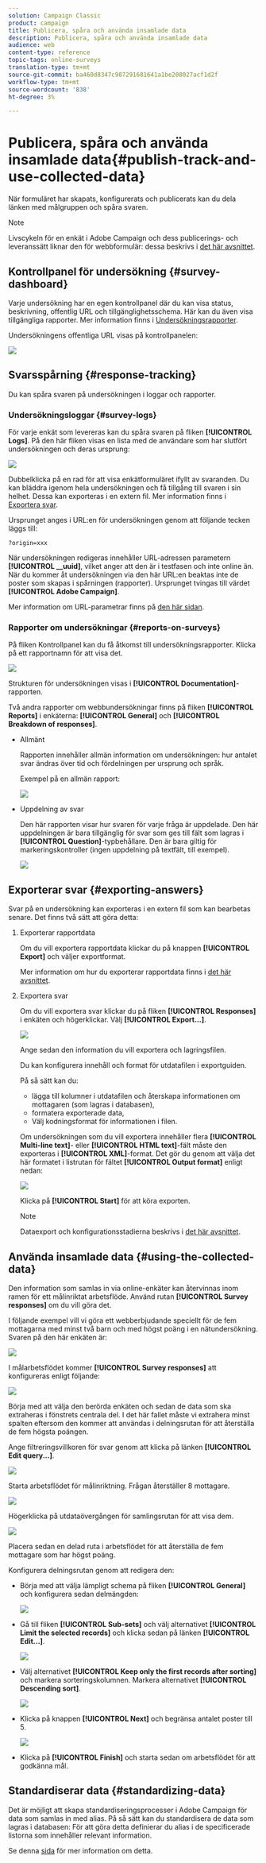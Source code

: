 ```yaml
---
solution: Campaign Classic
product: campaign
title: Publicera, spåra och använda insamlade data
description: Publicera, spåra och använda insamlade data
audience: web
content-type: reference
topic-tags: online-surveys
translation-type: tm+mt
source-git-commit: ba460d8347c987291681641a1be208027acf1d2f
workflow-type: tm+mt
source-wordcount: '838'
ht-degree: 3%

---
```



# Publicera, spåra och använda insamlade data{#publish-track-and-use-collected-data}

När formuläret har skapats, konfigurerats och publicerats kan du dela länken med målgruppen och spåra svaren.

>[!NOTE]
>
>Livscykeln för en enkät i Adobe Campaign och dess publicerings- och leveranssätt liknar den för webbformulär: dessa beskrivs i [det här avsnittet](../../web/using/about-web-forms.md).

## Kontrollpanel för undersökning {#survey-dashboard}

Varje undersökning har en egen kontrollpanel där du kan visa status, beskrivning, offentlig URL och tillgänglighetsschema. Här kan du även visa tillgängliga rapporter. Mer information finns i [Undersökningsrapporter](#reports-on-surveys).

Undersökningens offentliga URL visas på kontrollpanelen:

![](assets/survey_public_url.png)

## Svarsspårning {#response-tracking}

Du kan spåra svaren på undersökningen i loggar och rapporter.

### Undersökningsloggar {#survey-logs}

För varje enkät som levereras kan du spåra svaren på fliken **[!UICONTROL Logs]**. På den här fliken visas en lista med de användare som har slutfört undersökningen och deras ursprung:

![](assets/s_ncs_admin_survey_logs.png)

Dubbelklicka på en rad för att visa enkätformuläret ifyllt av svaranden. Du kan bläddra igenom hela undersökningen och få tillgång till svaren i sin helhet. Dessa kan exporteras i en extern fil. Mer information finns i [Exportera svar](#exporting-answers).

Ursprunget anges i URL:en för undersökningen genom att följande tecken läggs till:

```
?origin=xxx
```

När undersökningen redigeras innehåller URL-adressen parametern **[!UICONTROL __uuid]**, vilket anger att den är i testfasen och inte online än. När du kommer åt undersökningen via den här URL:en beaktas inte de poster som skapas i spårningen (rapporter). Ursprunget tvingas till värdet **[!UICONTROL Adobe Campaign]**.

Mer information om URL-parametrar finns på [den här sidan](../../web/using/defining-web-forms-properties.md#form-url-parameters).

### Rapporter om undersökningar {#reports-on-surveys}

På fliken Kontrollpanel kan du få åtkomst till undersökningsrapporter. Klicka på ett rapportnamn för att visa det.

![](assets/s_ncs_admin_survey_report_doc.png)

Strukturen för undersökningen visas i **[!UICONTROL Documentation]**-rapporten.

Två andra rapporter om webbundersökningar finns på fliken **[!UICONTROL Reports]** i enkäterna: **[!UICONTROL General]** och **[!UICONTROL Breakdown of responses]**.

* Allmänt

   Rapporten innehåller allmän information om undersökningen: hur antalet svar ändras över tid och fördelningen per ursprung och språk.

   Exempel på en allmän rapport:

   ![](assets/s_ncs_admin_survey_report_0.png)

* Uppdelning av svar

   Den här rapporten visar hur svaren för varje fråga är uppdelade. Den här uppdelningen är bara tillgänglig för svar som ges till fält som lagras i **[!UICONTROL Question]**-typbehållare. Den är bara giltig för markeringskontroller (ingen uppdelning på textfält, till exempel).

   ![](assets/s_ncs_admin_survey_report_2.png)

## Exporterar svar {#exporting-answers}

Svar på en undersökning kan exporteras i en extern fil som kan bearbetas senare. Det finns två sätt att göra detta:

1. Exporterar rapportdata

   Om du vill exportera rapportdata klickar du på knappen **[!UICONTROL Export]** och väljer exportformat.

   Mer information om hur du exporterar rapportdata finns i [det här avsnittet](../../reporting/using/about-reports-creation-in-campaign.md).

1. Exportera svar

   Om du vill exportera svar klickar du på fliken **[!UICONTROL Responses]** i enkäten och högerklickar. Välj **[!UICONTROL Export...]**.

   ![](assets/s_ncs_admin_survey_logs_export_menu.png)

   Ange sedan den information du vill exportera och lagringsfilen.

   Du kan konfigurera innehåll och format för utdatafilen i exportguiden.

   På så sätt kan du:

   * lägga till kolumner i utdatafilen och återskapa informationen om mottagaren (som lagras i databasen),
   * formatera exporterade data,
   * Välj kodningsformat för informationen i filen.

   Om undersökningen som du vill exportera innehåller flera **[!UICONTROL Multi-line text]**- eller **[!UICONTROL HTML text]**-fält måste den exporteras i **[!UICONTROL XML]**-format. Det gör du genom att välja det här formatet i listrutan för fältet **[!UICONTROL Output format]** enligt nedan:

   ![](assets/s_ncs_admin_survey_logs_export_xml.png)

   Klicka på **[!UICONTROL Start]** för att köra exporten.

   >[!NOTE]
   >
   >Dataexport och konfigurationsstadierna beskrivs i [det här avsnittet](../../platform/using/about-generic-imports-exports.md).

## Använda insamlade data {#using-the-collected-data}

Den information som samlas in via online-enkäter kan återvinnas inom ramen för ett målinriktat arbetsflöde. Använd rutan **[!UICONTROL Survey responses]** om du vill göra det.

I följande exempel vill vi göra ett webberbjudande speciellt för de fem mottagarna med minst två barn och med högst poäng i en nätundersökning. Svaren på den här enkäten är:

![](assets/s_ncs_admin_survey_responses_wf_box_4.png)

I målarbetsflödet kommer **[!UICONTROL Survey responses]** att konfigureras enligt följande:

![](assets/s_ncs_admin_survey_responses_wf_box_1.png)

Börja med att välja den berörda enkäten och sedan de data som ska extraheras i fönstrets centrala del. I det här fallet måste vi extrahera minst spalten eftersom den kommer att användas i delningsrutan för att återställa de fem högsta poängen.

Ange filtreringsvillkoren för svar genom att klicka på länken **[!UICONTROL Edit query...]**.

![](assets/s_ncs_admin_survey_responses_wf_box_2.png)

Starta arbetsflödet för målinriktning. Frågan återställer 8 mottagare.

![](assets/s_ncs_admin_survey_responses_wf_box_5.png)

Högerklicka på utdataövergången för samlingsrutan för att visa dem.

![](assets/s_ncs_admin_survey_responses_wf_box_6.png)

Placera sedan en delad ruta i arbetsflödet för att återställa de fem mottagare som har högst poäng.

Konfigurera delningsrutan genom att redigera den:

* Börja med att välja lämpligt schema på fliken **[!UICONTROL General]** och konfigurera sedan delmängden:

   ![](assets/s_ncs_admin_survey_responses_wf_box_6b.png)

* Gå till fliken **[!UICONTROL Sub-sets]** och välj alternativet **[!UICONTROL Limit the selected records]** och klicka sedan på länken **[!UICONTROL Edit...]**.

   ![](assets/s_ncs_admin_survey_responses_wf_box_7.png)

* Välj alternativet **[!UICONTROL Keep only the first records after sorting]** och markera sorteringskolumnen. Markera alternativet **[!UICONTROL Descending sort]**.

   ![](assets/s_ncs_admin_survey_responses_wf_box_8.png)

* Klicka på knappen **[!UICONTROL Next]** och begränsa antalet poster till 5.

   ![](assets/s_ncs_admin_survey_responses_wf_box_9.png)

* Klicka på **[!UICONTROL Finish]** och starta sedan om arbetsflödet för att godkänna mål.

## Standardiserar data {#standardizing-data}

Det är möjligt att skapa standardiseringsprocesser i Adobe Campaign för data som samlas in med alias. På så sätt kan du standardisera de data som lagras i databasen: För att göra detta definierar du alias i de specificerade listorna som innehåller relevant information.

Se denna [sida](../../platform/using/managing-enumerations.md#about-enumerations) för mer information om detta.
